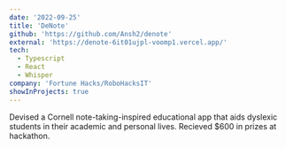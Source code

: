 ```yaml
---
date: '2022-09-25'
title: 'DeNote'
github: 'https://github.com/Ansh2/denote'
external: 'https://denote-6it01ujpl-voomp1.vercel.app/'
tech:
  - Typescript
  - React
  - Whisper
company: 'Fortune Hacks/RoboHacksIT'
showInProjects: true
---
```


Devised a Cornell note-taking-inspired educational app that aids dyslexic students in their academic and personal lives. Recieved $600 in prizes at hackathon.

